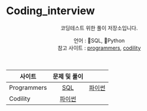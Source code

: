 # Coding_interview
<div align="center">
코딩테스트 위한 풀이 저장소입니다.    
  
언어 : 🚪SQL, 🐍Python  
참고 사이트 : [programmers](https://programmers.co.kr/), [codility](https://app.codility.com/programmers/)   
<br>
<br>

|사이트|문제 및 풀이 ||
|---|:---:|:---:|
|Programmers|[SQL](https://github.com/chanzae/Coding_interview/tree/main/Programmers/SQL) | [파이썬](https://github.com/chanzae/Coding_interview/tree/main/Programmers/Python)|  
|Codility | [파이썬](https://github.com/chanzae/Coding_interview/tree/main/Codility)|
</div>

